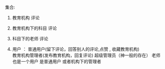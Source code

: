 集合:

1. 教育机构  评论

2. 教育机构下的科目 评论 

3. 科目下的老师 评论 

4. 用户 ： 普通用户(留下评论，回答别人的评论,点赞 , 收藏教育机构)  
教育机构管理者(发布教育机构，回复评论)  超级管理员（神一般的存在） 
老师也是一个用户 是普通用户 或者机构下的管理者